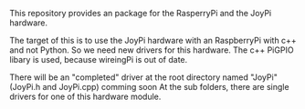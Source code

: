 This repository provides an package for the RasperryPi and the JoyPi hardware.

The target of this is to use the JoyPi hardware with an RaspberryPi with c++ and not Python. So we need new drivers for this hardware.
The c++ PiGPIO libary is used, because wireingPi is out of date.

There will be an "completed" driver at the root directory named "JoyPi" (JoyPi.h and JoyPi.cpp) comming soon
At the sub folders, there are single drivers for one of this hardware module.
